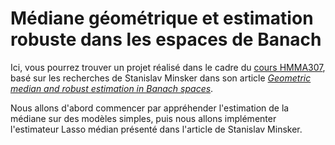 # Médiane géométrique et estimation robuste dans les espaces de Banach

Ici, vous pourrez trouver un projet réalisé dans le cadre du [cours HMMA307](http://josephsalmon.eu/HMMA307.html), basé sur les recherches de Stanislav Minsker dans son article *[Geometric median and robust estimation in Banach spaces](https://arxiv.org/pdf/1308.1334.pdf)*. 

Nous allons d'abord commencer par appréhender l'estimation de la médiane sur des modèles simples, puis nous allons implémenter l'estimateur Lasso médian présenté dans l'article de Stanislav Minsker. 
